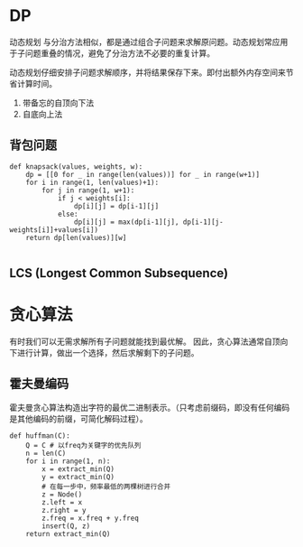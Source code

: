 # DP

动态规划 与分治方法相似，都是通过组合子问题来求解原问题。动态规划常应用于子问题重叠的情况，避免了分治方法不必要的重复计算。

动态规划仔细安排子问题求解顺序，并将结果保存下来。即付出额外内存空间来节省计算时间。

1. 带备忘的自顶向下法
2. 自底向上法

## 背包问题
```
def knapsack(values, weights, w):
    dp = [[0 for _ in range(len(values))] for _ in range(w+1)]
    for i in range(1, len(values)+1):
        for j in range(1, w+1):
            if j < weights[i]:
                dp[i][j] = dp[i-1][j]
            else:
                dp[i][j] = max(dp[i-1][j], dp[i-1][j-weights[i]]+values[i])
    return dp[len(values)][w]
  
```
## LCS (Longest Common Subsequence)


# 贪心算法
有时我们可以无需求解所有子问题就能找到最优解。
因此，贪心算法通常自顶向下进行计算，做出一个选择，然后求解剩下的子问题。

## 霍夫曼编码
霍夫曼贪心算法构造出字符的最优二进制表示。（只考虑前缀码，即没有任何编码是其他编码的前缀，可简化解码过程）。
```
def huffman(C):
    Q = C # 以freq为关键字的优先队列
    n = len(C)
    for i in range(1, n):
        x = extract_min(Q)
        y = extract_min(Q)
        # 在每一步中，频率最低的两棵树进行合并
        z = Node()
        z.left = x
        z.right = y
        z.freq = x.freq + y.freq
        insert(Q, z)
    return extract_min(Q)
```